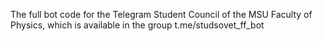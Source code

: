 The full bot code for the Telegram Student Council of the MSU Faculty of Physics, which is available in the group t.me/studsovet_ff_bot
